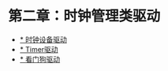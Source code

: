 # 第二章：时钟管理类驱动

  * [* 时钟设备驱动](./2_1_clock.md)
  * [* Timer驱动](./2_2_timer.md)
  * [* 看门狗驱动](./2_3_watchdog.md)